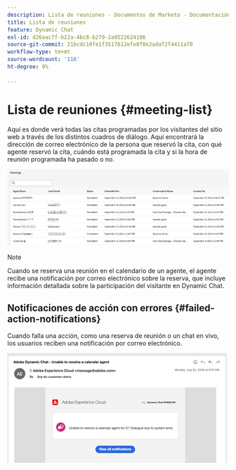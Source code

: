 ```yaml
---
description: Lista de reuniones - Documentos de Marketo - Documentación del producto
title: Lista de reuniones
feature: Dynamic Chat
exl-id: d26aac7f-b22a-4bc8-b279-2a8522624106
source-git-commit: 21bcdc10fe1f3517612efe0f8e2adaf2f4411a70
workflow-type: tm+mt
source-wordcount: '116'
ht-degree: 0%

---
```


# Lista de reuniones {#meeting-list}

Aquí es donde verá todas las citas programadas por los visitantes del sitio web a través de los distintos cuadros de diálogo. Aquí encontrará la dirección de correo electrónico de la persona que reservó la cita, con qué agente reservó la cita, cuándo está programada la cita y si la hora de reunión programada ha pasado o no.

![](assets/meeting-list-1.png)

>[!NOTE]
>
>Cuando se reserva una reunión en el calendario de un agente, el agente recibe una notificación por correo electrónico sobre la reserva, que incluye información detallada sobre la participación del visitante en Dynamic Chat.

## Notificaciones de acción con errores {#failed-action-notifications}

Cuando falla una acción, como una reserva de reunión o un chat en vivo, los usuarios reciben una notificación por correo electrónico.

![](assets/meeting-list-2.png)
